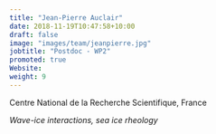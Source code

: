 ```yaml
---
title: "Jean-Pierre Auclair"
date: 2018-11-19T10:47:58+10:00
draft: false
image: "images/team/jeanpierre.jpg"
jobtitle: "Postdoc - WP2"
promoted: true
Website:
weight: 9
---
```


Centre National de la Recherche Scientifique, France

*Wave-ice interactions, sea ice rheology*
